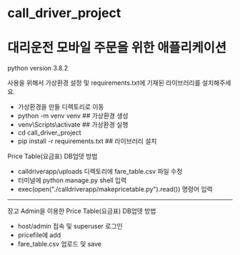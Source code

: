 # call_driver_project
# 대리운전 모바일 주문을 위한 애플리케이션

python version 3.8.2

사용을 위해서 가상환경 설정 및 requirements.txt에 기재된 라이브러리를 설치해주세요.
 - 가상환경을 만들 디렉토리로 이동
 - python -m venv venv  ## 가상환경 생성
 - venv\Scripts\activate ## 가상환경 실행
 - cd call_driver_project
 - pip install -r requirements.txt ## 라이브러리 설치


Price Table(요금표) DB업뎃 방법
- calldriverapp/uploads 디렉토리에 fare_table.csv 파일 수정
- 터미널에 python manage.py shell 입력
- exec(open("./calldriverapp/makepricetable.py").read()) 명령어 입력
-------------------------------------------------------------------
장고 Admin을 이용한 Price Table(요금표) DB업뎃 방법
- host/admin 접속 및 superuser 로그인
- pricefile에 add
- fare_table.csv 업로드 및 save



